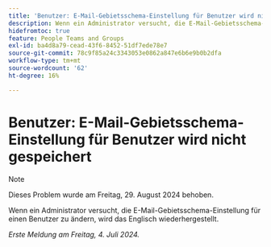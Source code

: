 ```yaml
---
title: 'Benutzer: E-Mail-Gebietsschema-Einstellung für Benutzer wird nicht gespeichert'
description: Wenn ein Administrator versucht, die E-Mail-Gebietsschema-Einstellung für einen Benutzer zu ändern, wird das Englisch wiederhergestellt.
hidefromtoc: true
feature: People Teams and Groups
exl-id: ba4d8a79-cead-43f6-8452-51df7ede78e7
source-git-commit: 78c9f85a24c3343053e0862a847e6b6e9b0b2dfa
workflow-type: tm+mt
source-wordcount: '62'
ht-degree: 16%

---
```


# Benutzer: E-Mail-Gebietsschema-Einstellung für Benutzer wird nicht gespeichert

>[!NOTE]
>
>Dieses Problem wurde am Freitag, 29. August 2024 behoben.

Wenn ein Administrator versucht, die E-Mail-Gebietsschema-Einstellung für einen Benutzer zu ändern, wird das Englisch wiederhergestellt.

_Erste Meldung am Freitag, 4. Juli 2024._
